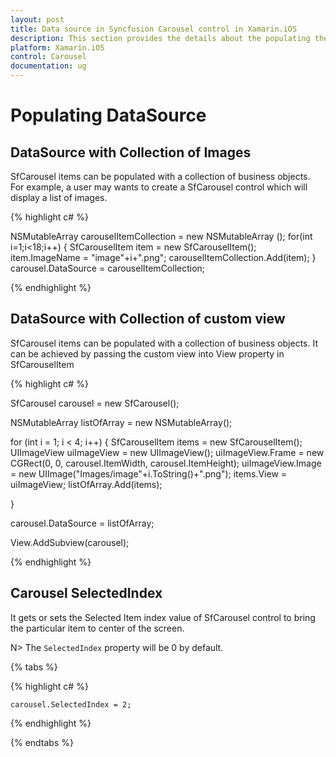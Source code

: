 ```yaml
---
layout: post
title: Data source in Syncfusion Carousel control in Xamarin.iOS
description: This section provides the details about the populating the data source with Carousel control for Xamarin.iOS
platform: Xamarin.iOS
control: Carousel
documentation: ug
---
```


# Populating DataSource

## DataSource with Collection of Images

SfCarousel items can be populated with a collection of business objects. For example, a user may wants to create a SfCarousel control which will display a list of images.

{% highlight c# %}

NSMutableArray<SfCarouselItem> carouselItemCollection = new NSMutableArray<SfCarouselItem> ();
for(int i=1;i<18;i++)
{
	SfCarouselItem item = new SfCarouselItem();
	item.ImageName = "image"+i+".png";
	carouselItemCollection.Add(item);
}
carousel.DataSource = carouselItemCollection;
	
{% endhighlight %}

## DataSource with Collection of custom view

SfCarousel items can be populated with a collection of business objects. It can be achieved by passing the custom view into View property in SfCarouselItem

{% highlight c# %}


SfCarousel carousel = new SfCarousel();

NSMutableArray<SfCarouselItem> listOfArray = new NSMutableArray<SfCarouselItem>();

for (int i = 1; i < 4; i++)
{
	SfCarouselItem items = new SfCarouselItem();
	UIImageView uiImageView = new UIImageView();
	uiImageView.Frame = new CGRect(0, 0, carousel.ItemWidth, carousel.ItemHeight);
	uiImageView.Image = new UIImage("Images/image"+i.ToString()+".png");
	items.View = uiImageView;
	listOfArray.Add(items);

}

carousel.DataSource = listOfArray;

View.AddSubview(carousel);


{% endhighlight %}

## Carousel SelectedIndex

It gets or sets the Selected Item index value of SfCarousel control to bring the particular item to center of the screen.

N> The `SelectedIndex` property will be 0 by default.

{% tabs %}

{% highlight c# %}

	carousel.SelectedIndex = 2;

{% endhighlight %}

{% endtabs %}

